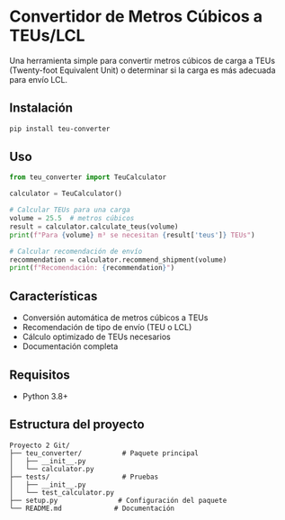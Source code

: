 # Convertidor de Metros Cúbicos a TEUs/LCL

Una herramienta simple para convertir metros cúbicos de carga a TEUs (Twenty-foot Equivalent Unit) o determinar si la carga es más adecuada para envío LCL.

## Instalación

```bash
pip install teu-converter
```

## Uso

```python
from teu_converter import TeuCalculator

calculator = TeuCalculator()

# Calcular TEUs para una carga
volume = 25.5  # metros cúbicos
result = calculator.calculate_teus(volume)
print(f"Para {volume} m³ se necesitan {result['teus']} TEUs")

# Calcular recomendación de envío
recommendation = calculator.recommend_shipment(volume)
print(f"Recomendación: {recommendation}")
```

## Características

- Conversión automática de metros cúbicos a TEUs
- Recomendación de tipo de envío (TEU o LCL)
- Cálculo optimizado de TEUs necesarios
- Documentación completa

## Requisitos

- Python 3.8+

## Estructura del proyecto

```
Proyecto 2 Git/
├── teu_converter/          # Paquete principal
│   ├── __init__.py
│   └── calculator.py
├── tests/                  # Pruebas
│   ├── __init__.py
│   └── test_calculator.py
├── setup.py               # Configuración del paquete
└── README.md             # Documentación
```
